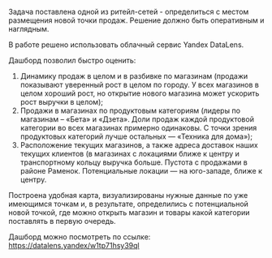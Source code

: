 Задача поставлена одной из ритейл-сетей - определиться с местом размещения новой точки продаж. Решение должно быть оперативным и наглядным.

В работе решено использовать облачный сервис Yandex DataLens.

Дашборд позволил быстро оценить:
1. Динамику продаж в целом и в разбивке по магазинам (продажи показывают уверенный рост в целом по городу. У всех магазинов в целом хороший рост,
   но открытие нового магазина может ускорить рост выручки в целом);
2. Продажи в магазинах по продуктовым категориям (лидеры по магазинам – «Бета» и «Дзета». Доли продаж каждой продуктовой категории во всех
   магазинах примерно одинаковы. С точки зрения продуктовых категорий лучше остальных — «Техника для дома»);
3. Расположение текущих магазинов, а также адреса доставок наших текущих клиентов (в магазинах с локациями ближе к центру и транспортному кольцу
   выручка больше. Пустота с продажами в районе Раменок. Потенциальные локации — на юго-западе, ближе к центру.

Построена удобная карта, визуализированы нужные данные по уже имеющимся точкам и, в результате, определились с потенциальной новой точкой, 
где можно открыть магазин и товары какой категории поставлять в первую очередь.

Дашборд можно посмотреть по ссылке: https://datalens.yandex/w1tp71hsy39ql
